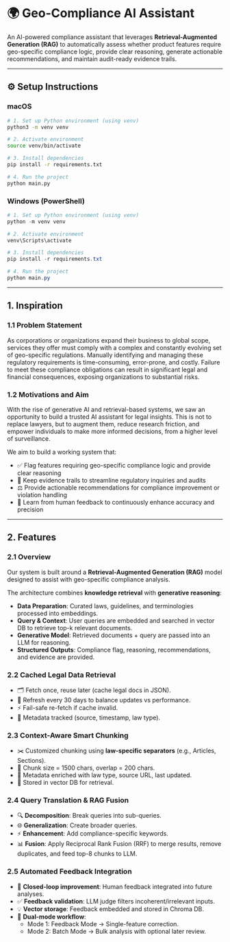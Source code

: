 
# 🌍 Geo-Compliance AI Assistant

An AI-powered compliance assistant that leverages **Retrieval-Augmented Generation (RAG)** to automatically assess whether product features require geo-specific compliance logic, provide clear reasoning, generate actionable recommendations, and maintain audit-ready evidence trails.

---

## ⚙️ Setup Instructions

### macOS
```bash
# 1. Set up Python environment (using venv)
python3 -m venv venv

# 2. Activate environment
source venv/bin/activate

# 3. Install dependencies
pip install -r requirements.txt

# 4. Run the project
python main.py
```

### Windows (PowerShell)
```powershell
# 1. Set up Python environment (using venv)
python -m venv venv

# 2. Activate environment
venv\Scripts\activate

# 3. Install dependencies
pip install -r requirements.txt

# 4. Run the project
python main.py
```

---

## 1. Inspiration

### 1.1 Problem Statement
As corporations or organizations expand their business to global scope, services they offer must comply with a complex and constantly evolving set of geo-specific regulations. Manually identifying and managing these regulatory requirements is time-consuming, error-prone, and costly. Failure to meet these compliance obligations can result in significant legal and financial consequences, exposing organizations to substantial risks.

### 1.2 Motivations and Aim
With the rise of generative AI and retrieval-based systems, we saw an opportunity to build a trusted AI assistant for legal insights. This is not to replace lawyers, but to augment them, reduce research friction, and empower individuals to make more informed decisions, from a higher level of surveillance.

We aim to build a working system that:
- ✅ Flag features requiring geo-specific compliance logic and provide clear reasoning  
- 📑 Keep evidence trails to streamline regulatory inquiries and audits  
- ⚖️ Provide actionable recommendations for compliance improvement or violation handling  
- 🔄 Learn from human feedback to continuously enhance accuracy and precision  

---

## 2. Features

### 2.1 Overview
Our system is built around a **Retrieval-Augmented Generation (RAG)** model designed to assist with geo-specific compliance analysis.

The architecture combines **knowledge retrieval** with **generative reasoning**:
- **Data Preparation**: Curated laws, guidelines, and terminologies processed into embeddings.  
- **Query & Context**: User queries are embedded and searched in vector DB to retrieve top-k relevant documents.  
- **Generative Model**: Retrieved documents + query are passed into an LLM for reasoning.  
- **Structured Outputs**: Compliance flag, reasoning, recommendations, and evidence are provided.  

### 2.2 Cached Legal Data Retrieval
- 🗂️ Fetch once, reuse later (cache legal docs in JSON).  
- 🔄 Refresh every 30 days to balance updates vs performance.  
- ⚡ Fail-safe re-fetch if cache invalid.  
- 📝 Metadata tracked (source, timestamp, law type).  

### 2.3 Context-Aware Smart Chunking
- ✂️ Customized chunking using **law-specific separators** (e.g., Articles, Sections).  
- 📏 Chunk size = 1500 chars, overlap = 200 chars.  
- 🧩 Metadata enriched with law type, source URL, last updated.  
- 💾 Stored in vector DB for retrieval.  

### 2.4 Query Translation & RAG Fusion
- 🔍 **Decomposition**: Break queries into sub-queries.  
- 🌐 **Generalization**: Create broader queries.  
- ⚡ **Enhancement**: Add compliance-specific keywords.  
- 📊 **Fusion**: Apply Reciprocal Rank Fusion (RRF) to merge results, remove duplicates, and feed top-8 chunks to LLM.  

### 2.5 Automated Feedback Integration
- 🔄 **Closed-loop improvement**: Human feedback integrated into future analyses.  
- ✅ **Feedback validation**: LLM judge filters incoherent/irrelevant inputs.  
- 💡 **Vector storage**: Feedback embedded and stored in Chroma DB.  
- 🧭 **Dual-mode workflow**:  
  - Mode 1: Feedback Mode → Single-feature correction.  
  - Mode 2: Batch Mode → Bulk analysis with optional later review.  
